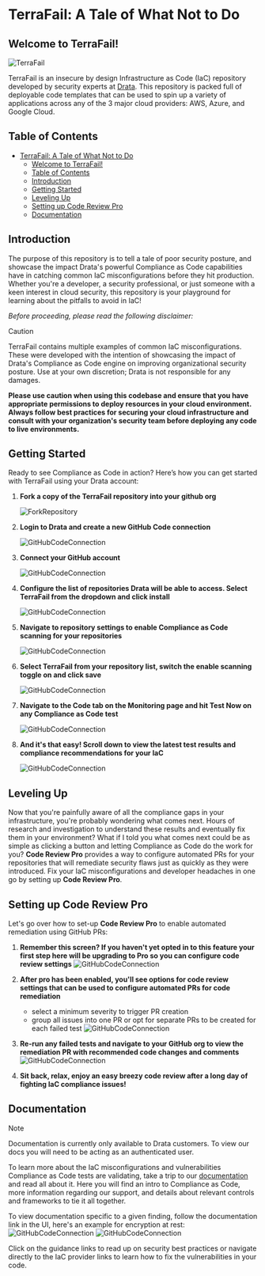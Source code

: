 # TerraFail: A Tale of What Not to Do

## Welcome to TerraFail!
![TerraFail](readme/drata-logo.png)

TerraFail is an insecure by design Infrastructure as Code (IaC) repository developed by security experts at [Drata](https://www.drata.com). This repository is packed full of deployable code templates that can be used to spin up a variety of applications across any of the 3 major cloud providers: AWS, Azure, and Google Cloud.

## Table of Contents

- [TerraFail: A Tale of What Not to Do](#terrafail-a-tale-of-what-not-to-do)
  - [Welcome to TerraFail!](#welcome-to-terrafail)
  - [Table of Contents](#table-of-contents)
  - [Introduction](#introduction)
  - [Getting Started](#getting-started)
  - [Leveling Up](#leveling-up)
  - [Setting up Code Review Pro](#setting-up-code-review-pro)
  - [Documentation](#documentation)

## Introduction
The purpose of this repository is to tell a tale of poor security posture, and showcase the impact Drata's powerful Compliance as Code capabilities have in catching common IaC misconfigurations before they hit production.  Whether you're a developer, a security professional, or just someone with a keen interest in cloud security, this repository is your playground for learning about the pitfalls to avoid in IaC!

*Before proceeding, please read the following disclaimer:*

>[!CAUTION]
TerraFail contains multiple examples of common IaC misconfigurations. These were developed with the intention of showcasing the impact of Drata's Compliance as Code engine on improving organizational security posture. Use at your own discretion; Drata is not responsible for any damages.

 **Please use caution when using this codebase and ensure that you have appropriate permissions to deploy resources in your cloud environment. Always follow best practices for securing your cloud infrastructure and consult with your organization's security team before deploying any code to live environments.**

 ## Getting Started

 Ready to see Compliance as Code in action? Here’s how you can get started with TerraFail using your Drata account:

1. **Fork a copy of the TerraFail repository into your github org**

    ![ForkRepository](readme/fork_repo.png)
2. **Login to Drata and create a new GitHub Code connection**

    ![GitHubCodeConnection](readme/code_connection.png)
3. **Connect your GitHub account**

    ![GitHubCodeConnection](readme/connect_github.png)
4. **Configure the list of repositories Drata will be able to access. Select TerraFail from the dropdown and click install**

    ![GitHubCodeConnection](readme/install_connection.png)
5. **Navigate to repository settings to enable Compliance as Code scanning for your repositories**

    ![GitHubCodeConnection](readme/repository_settings.png)
6. **Select TerraFail from your repository list, switch the enable scanning toggle on and click save**

    ![GitHubCodeConnection](readme/enable_scanning.png)
7. **Navigate to the Code tab on the Monitoring page and hit Test Now on any Compliance as Code test**

    ![GitHubCodeConnection](readme/test_now.png)
8. **And it's that easy! Scroll down to view the latest test results and compliance recommendations for your IaC**

    ![GitHubCodeConnection](readme/test_results.png)

 ## Leveling Up

 Now that you're painfully aware of all the compliance gaps in your infrastructure, you're probably wondering what comes next. Hours of research and investigation to understand these results and eventually fix them in your environment? What if I told you what comes next could be as simple as clicking a button and letting Compliance as Code do the work for you? **Code Review Pro** provides a way to configure automated PRs for your repositories that will remediate security flaws just as quickly as they were introduced. Fix your IaC misconfigurations and developer headaches in one go by setting up **Code Review Pro**.


 ## Setting up Code Review Pro
Let's go over how to set-up **Code Review Pro** to enable automated remediation using GitHub PRs:

1. **Remember this screen? If you haven't yet opted in to this feature your first step here will be upgrading to Pro so you can configure code review settings**
![GitHubCodeConnection](readme/enable_scanning.png)

1. **After pro has been enabled, you'll see options for code review settings that can be used to configure automated PRs for code remediation**

    - select a minimum severity to trigger PR creation
    - group all issues into one PR or opt for separate PRs to be created for each failed test
![GitHubCodeConnection](readme/code_review.png)

1. **Re-run any failed tests and navigate to your GitHub org to view the remediation PR with recommended code changes and comments**
  ![GitHubCodeConnection](readme/remediation_pr.png)

1. **Sit back, relax, enjoy an easy breezy code review after a long day of fighting IaC compliance issues!**

 ## Documentation
>[!NOTE]
Documentation is currently only available to Drata customers. To view our docs you will need to be acting as an authenticated user.

To learn more about the IaC misconfigurations and vulnerabilities Compliance as Code tests are validating, take a trip to our [documentation](https://docs.drata.com/docs) and read all about it. Here you will find an intro to Compliance as Code, more information regarding our support, and details about relevant controls and frameworks to tie it all together.

To view documentation specific to a given finding, follow the documentation link in the UI, here's an example for encryption at rest:
![GitHubCodeConnection](readme/result_documentation.png)
![GitHubCodeConnection](readme/documentation.png)

Click on the guidance links to read up on security best practices or navigate directly to the IaC provider links to learn how to fix the vulnerabilities in your code. 
